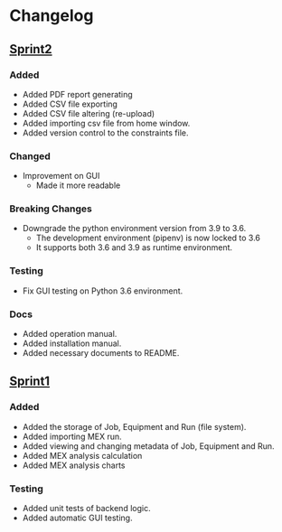 # Changelog

## [Sprint2](https://github.com/Johnlky/DC-Boxjelly/releases/tag/Sprint2)

### Added
- Added PDF report generating
- Added CSV file exporting
- Added CSV file altering (re-upload)
- Added importing csv file from home window.
- Added version control to the constraints file.

### Changed
- Improvement on GUI
  - Made it more readable

### Breaking Changes
- Downgrade the python environment version from 3.9 to 3.6.
  - The development environment (pipenv) is now locked to 3.6
  - It supports both 3.6 and 3.9 as runtime environment.

### Testing
- Fix GUI testing on Python 3.6 environment.

### Docs
- Added operation manual.
- Added installation manual.
- Added necessary documents to README.

## [Sprint1](https://github.com/Johnlky/DC-Boxjelly/releases/tag/Sprint1)

### Added
- Added the storage of Job, Equipment and Run (file system).
- Added importing MEX run.
- Added viewing and changing metadata of Job, Equipment and Run.
- Added MEX analysis calculation
- Added MEX analysis charts

### Testing
- Added unit tests of backend logic.
- Added automatic GUI testing.